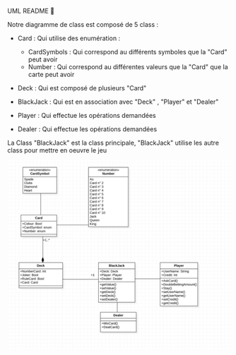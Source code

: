 UML README 🚀

Notre diagramme de class est composé de 5 class : 
- Card : Qui utilise des enumération : 
    - CardSymbols : Qui correspond au différents symboles que la "Card" peut avoir
    - Number : Qui correspond au différentes valeurs que la "Card" que la carte peut avoir

- Deck : Qui est composé de plusieurs "Card"
- BlackJack : Qui est en association avec "Deck" , "Player" et "Dealer"
- Player : Qui effectue les opérations demandées
- Dealer : Qui effectue les opérations demandées

La Class "BlackJack" est la class principale, "BlackJack" utilise les autre class pour mettre en oeuvre le jeu

![Screenshot](images/DeckOfCard.png)